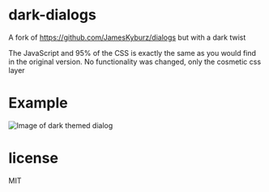 # dark-dialogs
A fork of https://github.com/JamesKyburz/dialogs but with a dark twist

The JavaScript and 95% of the CSS is exactly the same as you would find in the original version. No functionality was changed, only the cosmetic css layer

# Example

![Image of dark themed dialog](https://github.com/ThePotato10/dark-dialogs/blob/master/image.jpg?raw=true)

# license

MIT
